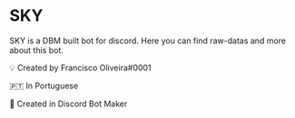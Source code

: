 # SKY
SKY is a DBM built bot for discord. Here you can find raw-datas and more about this bot.

💡 Created by Francisco Oliveira#0001

🇵🇹 In Portuguese

🤖 Created in Discord Bot Maker
